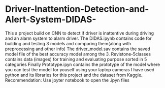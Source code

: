 # Driver-Inattention-Detection-and-Alert-System-DIDAS-
This a project build on CNN to detect if driver is inattentive during driving and an alarm system to alarm driver.
The DIDAS.ipynb contains code for building and testing 3 models and comparing them(along with preprocessing and other info)
The driver_model.sav contains the saved model file of the best accuracy model among the 3.
Revistone-5classes contains data (images) for training and evaluating purpose sorted in 5 categories
Finally Prototype.ipyn contains the prototype of the model where you can test the model for youself using your laptop cameras
I have used python and its libraries for this project and the dataset from Kaggle.
Recommendation: Use jpyter notebook to open the .ipyn files
